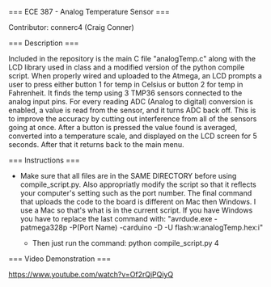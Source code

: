 === ECE 387 - Analog Temperature Sensor ===

Contributor: connerc4 (Craig Conner)

=== Description ===

Included in the repository is the main C file "analogTemp.c" along with the LCD library used in class and a modified version of the python compile script. When properly wired and uploaded to the Atmega, an LCD prompts a user to press either button 1 for temp in Celsius or button 2 for temp in Fahrenheit. It finds the temp using 3 TMP36 sensors connected to the analog input pins. For every reading ADC (Analog to digital) conversion is enabled, a value is read from the sensor, and it turns ADC back off. This is to improve the accuracy by cutting out interference from all of the sensors going at once. After a button is pressed the value found is averaged, converted into a temperature scale, and displayed on the LCD screen for 5 seconds. After that it returns back to the main menu.

=== Instructions ===

* Make sure that all files are in the SAME DIRECTORY before using compile_script.py. Also appropriatly modify the script so that it reflects your computer's setting such as the port number. The final command that uploads the code to the board is different on Mac then Windows. I use a Mac so that's what is in the current script. If you have Windows you have to replace the last command with: "avrdude.exe -patmega328p -P(Port Name) -carduino -D -U flash:w:analogTemp.hex:i"

  - Then just run the command: python compile_script.py 4

=== Video Demonstration ===

https://www.youtube.com/watch?v=Of2rQjPQiyQ
